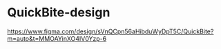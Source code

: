 # QuickBite-design

https://www.figma.com/design/sVnQCpn56aHibduWyDpT5C/QuickBite?m=auto&t=MMOAYinXO4IV0Yzp-6
